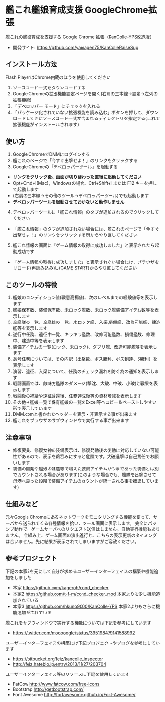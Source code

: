 # 艦これ艦娘育成支援 GoogleChrome拡張
艦これの艦娘育成を支援する Google Chrome 拡張（KanColle-YPS改造版）
* 開発サイト: https://github.com/yamagen75/KanColleRaiseSup

## インストール方法
Flash PlayerはChrome内蔵のほうを使用してください

1. ソースコード一式をダウンロードする
2. Google Chromeの拡張機能設定ページを開く(右肩の三本線→設定→左列の拡張機能)
3. 「デベロッパー モード」にチェックを入れる
4. 「パッケージ化されていない拡張機能を読み込む」ボタンを押して、ダウンロードしてきたソースコード一式が含まれるディレクトリを指定する(これで拡張機能がインストールされます)

## 使い方
1. Google ChromeでDMMにログインする
2. 艦これのページで「今すぐ出撃せよ！」のリンクをクリックする
3. Google Chromeの「デベロッパーツール」を起動する
 * **リンクをクリック後、画面が切り替わった直後に起動してください**
 * Opt+Cmd+I(Mac)，Windowsの場合、Ctrl+Shift+I または F12 キーを押して起動します
 * (右肩の三本線→その他のツール→デベロッパーツール)でも起動します
 * **デベロッパーツールを起動させておかないと動作しません**
4. デベロッパーツールに「艦これ情報」のタブが追加されるのでクリックしてください
 * 「艦これ情報」のタブが追加されない場合には、艦これのページで「今すぐ出撃せよ！」のリンクをクリックする所からやり直してください
5. 艦これ情報の画面に「ゲーム情報の取得に成功しました」と表示されたら起動成功です
 * 「ゲーム情報の取得に成功しました」と表示されない場合には、ブラウザをリロード(再読み込み)し(GAME START)からやり直してください

## このツールの特徴
1. 艦娘のコンディション値(戦意高揚値)、次のレベルまでの経験値等を表示します
2. 艦娘保有数、装備保有数、未ロック艦数、未ロック艦装備アイテム数等を表示します
3. 全艦隊の一覧、全艦娘の一覧、未ロック艦、入渠,損傷艦、改修可能艦、建造艦等を表示します
4. 遂行中任務、遠征中一覧、キラキラ艦数、改修可能艦数、損傷艦数、修理中、建造中等を表示します
5. 装備アイテムの一覧(ロック、未ロック)、ダブリ艦、改造可能艦等を表示します
6. あ号任務については、その内訳（出撃数、ボス勝利、ボス到達、S勝利）を表示します
7. 演習、遠征、入渠について、任務のチェック漏れを防ぐ為の通知を表示します
8. 戦闘画面では、敵味方艦隊のダメージ(撃沈、大破、中破、小破)と戦果を表示します
9. 戦闘後の補給や遠征帰還後、任務達成後等の資材増減を表示します
10. その他→艦娘一覧で保有艦娘の一覧をExcel等へコピー＆ペーストしやすい形で表示しています
11. DMM.comと書かれたヘッダーを表示・非表示する事が出来ます
12. 艦これをブラウザのサブウィンドウで実行する事が出来ます

## 注意事項
* 修復要員、修復女神の装備表示は、修復発動後の変動に対応していない可能性があるので、表示を鵜呑みにすると危険です。大破進撃は自己責任でお願いします
* 装備の開発や艦娘の建造等で増えた装備アイテムが今まであった装備とは別でカウントされる場合があります(このような場合でも、艦隊を出撃させて母港へ戻った段階で装備アイテムのカウントが統一される事を確認しています)

## 仕組みなど
元々Google Chromeにあるネットワークをモニタリングする機能を使って、サーバから送られてくる各種情報を拾い、ツール画面に表示します。
完全にパッシブ動作で、ゲームサーバへのリクエスト送信はしません。自動実行機能もありません。
仕組み上、ゲーム画面の演出進行と、こちらの表示更新のタイミングは合いません。先に結果が表示されてしまいますがご容赦ください。

## 参考プロジェクト
下記の本家3を元にして自分が求めるユーザーインターフェイスの構築や機能追加をしました
* 本家  https://github.com/kageroh/cond_checker
* 本家2 https://github.com/t-f-m/cond_checker_mod 本家よりも少し機能追加されている
* 本家3 https://github.com/hkuno9000/KanColle-YPS 本家2よりもさらに機能追加がされている

艦これをサブウィンドウで実行する機能については下記を参考にしています
* https://twitter.com/mooooogle/status/395198479141588992

ユーザーインターフェイスの構築には下記プロジェクトやブログを参考にしています
* https://bitbucket.org/feiz/kancolle_inspector
* http://feiz.hateblo.jp/entry/2013/11/27/203704

ユーザーインターフェイス等のリソースに下記を使用しています
* FatCow http://www.fatcow.com/free-icons
* Bootstrap http://getbootstrap.com/
* Font Awesome http://fortawesome.github.io/Font-Awesome/

